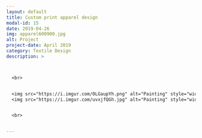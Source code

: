```yaml
---
layout: default
title: Custom print apparel design
modal-id: 15
date: 2019-04-26
img: apparel600900.jpg
alt: Project
project-date: April 2019
category: Textile Design
description: >



  <br>


  <img src="https://i.imgur.com/0LGaupYh.png" alt="Painting" style="width: 49%;"/>
  <img src="https://i.imgur.com/uvxjfQGh.jpg" alt="Painting" style="width: 49%;"/>


  <br>


---
```

